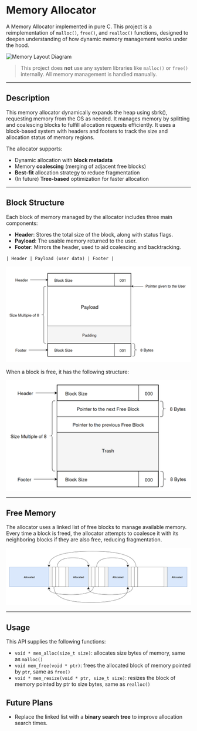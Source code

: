 # Memory Allocator

A Memory Allocator implemented in pure C. This project is a reimplementation of `malloc()`, `free()`, and `realloc()` functions, designed to deepen understanding of how dynamic memory management works under the hood.

![Memory Layout Diagram](imgs/mem_alloc-diagram.png)

> This project does **not** use any system libraries like `malloc()` or `free()` internally. All memory management is handled manually.

---

## Description

This memory allocator dynamically expands the heap using sbrk(), requesting memory from the OS as needed. It manages memory by splitting and coalescing blocks to fulfill allocation requests efficiently. It uses a block-based system with headers and footers to track the size and allocation status of memory regions.

The allocator supports:

- Dynamic allocation with **block metadata**
- Memory **coalescing** (merging of adjacent free blocks)
- **Best-fit** allocation strategy to reduce fragmentation
- (In future) **Tree-based** optimization for faster allocation

---


## Block Structure

Each block of memory managed by the allocator includes three main components:

- **Header**: Stores the total size of the block, along with status flags.
- **Payload**: The usable memory returned to the user.
- **Footer**: Mirrors the header, used to aid coalescing and backtracking.

```plaintext
| Header | Payload (user data) | Footer |
```

![Memory Block Layout Diagram](imgs/mem-block.png)

When a block is free, it has the following structure:


![Free Memory Block Layout Diagram](imgs/free-block.png)


---

## Free Memory

The allocator uses a linked list of free blocks to manage available memory. Every time a block is freed, the allocator attempts to coalesce it with its neighboring blocks if they are also free, reducing fragmentation.


![Free List Diagram](imgs/free-list.png)

---

## Usage

This API supplies the following functions:

- `void * mem_alloc(size_t size)`: allocates size bytes of memory, same as `malloc()`
- `void mem_free(void * ptr)`: frees the allocated block of memory pointed by `ptr`, same as `free()`
- `void * mem_resize(void * ptr, size_t size)`: resizes the block of memory pointed by ptr to size bytes, same as `realloc()`


## Future Plans

- Replace the linked list with a **binary search tree** to improve allocation search times.

